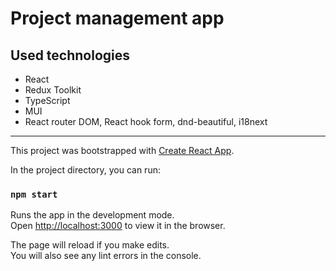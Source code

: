 # Project management app

## Used technologies

 - React
 - Redux Toolkit
 - TypeScript
 - MUI
 - React router DOM, React hook form, dnd-beautiful, i18next

---
This project was bootstrapped with [Create React App](https://github.com/facebook/create-react-app).

In the project directory, you can run:

### `npm start`

Runs the app in the development mode.\
Open [http://localhost:3000](http://localhost:3000) to view it in the browser.

The page will reload if you make edits.\
You will also see any lint errors in the console.